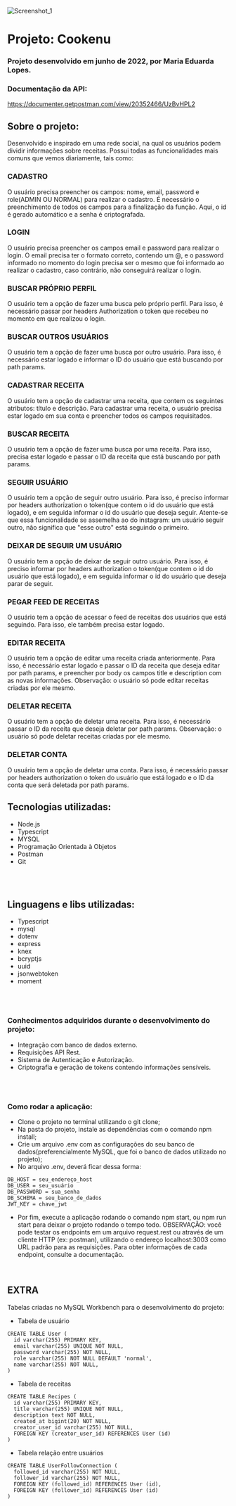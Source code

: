 ![Screenshot_1](https://user-images.githubusercontent.com/45580434/79641791-06e1c100-8170-11ea-8ecf-b6c889805d55.png)
<br>


# Projeto: Cookenu

### Projeto desenvolvido em junho de 2022, por Maria Eduarda Lopes.

### Documentação da API:
https://documenter.getpostman.com/view/20352466/UzBvHPL2
<br>

## Sobre o projeto: 
Desenvolvido e inspirado em uma rede social, na qual os usuários podem dividir informações sobre receitas. Possui todas as funcionalidades mais comuns que vemos diariamente, tais como:

### CADASTRO
O usuário precisa preencher os campos: nome, email, password e role(ADMIN OU NORMAL) para realizar o cadastro. É necessário o preenchimento de todos os campos para a finalização da função. Aqui, o id é gerado automático e a senha é criptografada.

### LOGIN
O usuário precisa preencher os campos email e password para realizar o login. O email precisa ter o formato correto, contendo um @, e o password informado no momento do login precisa ser o mesmo que foi informado ao realizar o cadastro, caso contrário, não conseguirá realizar o login.
<br>
### BUSCAR PRÓPRIO PERFIL
O usuário tem a opção de fazer uma busca pelo próprio perfil. Para isso, é necessário passar por headers Authorization o token que recebeu no momento em que realizou o login.
<br>
### BUSCAR OUTROS USUÁRIOS
O usuário tem a opção de fazer uma busca por outro usuário. Para isso, é necessário estar logado e informar o ID do usuário que está buscando por path params. 
<br>
### CADASTRAR RECEITA
O usuário tem a opção de cadastrar uma receita, que contem os seguintes atributos: título e descrição. Para cadastrar uma receita, o usuário precisa estar logado em sua conta e preencher todos os campos requisitados. 
<br>
### BUSCAR RECEITA
O usuário tem a opção de fazer uma busca por uma receita. Para isso, precisa estar logado e passar o ID da receita que está buscando por path params.
<br>
### SEGUIR USUÁRIO
O usuário tem a opção de seguir outro usuário. Para isso, é preciso informar por headers authorization o token(que contem o id do usuário que está logado), e em seguida informar o id do usuário que deseja seguir. Atente-se que essa funcionalidade se assemelha ao do instagram: um usuário seguir outro, não significa que "esse outro" está seguindo o primeiro.
<br>
### DEIXAR DE SEGUIR UM USUÁRIO
O usuário tem a opção de deixar de seguir outro usuário. Para isso, é preciso informar por headers authorization o token(que contem o id do usuário que está logado), e em seguida informar o id do usuário que deseja parar de seguir. 
<br>
### PEGAR FEED DE RECEITAS
O usuário tem a opção de acessar o feed de receitas dos usuários que está seguindo. Para isso, ele também precisa estar logado. 
<br>
### EDITAR RECEITA
O usuário tem a opção de editar uma receita criada anteriormente. Para isso, é necessário estar logado e passar o ID da receita que deseja editar por path params, e preencher por body os campos title e description com as novas informações. Observação: o usuário só pode editar receitas criadas por ele mesmo.
<br>
### DELETAR RECEITA
O usuário tem a opção de deletar uma receita. Para isso, é necessário passar o ID da receita que deseja deletar por path params. Observação: o usuário só pode deletar receitas criadas por ele mesmo.
### DELETAR CONTA
O usuário tem a opção de deletar uma conta. Para isso, é necessário passar por headers authorization o token do usuário que está logado e o ID da conta que será deletada por path params. 


## Tecnologias utilizadas:
- Node.js
- Typescript
- MYSQL
- Programação Orientada à Objetos
- Postman
- Git
<br>
<br>

## Linguagens e libs utilizadas:
- Typescript
- mysql
- dotenv
- express
- knex
- bcryptjs
- uuid
- jsonwebtoken
- moment
<br>
<br>

### Conhecimentos adquiridos durante o desenvolvimento do projeto:
- Integração com banco de dados externo.
- Requisições API Rest.
- Sistema de Autenticação e Autorização.
- Criptografia e geração de tokens contendo informações sensíveis.
<br>
<br>

### Como rodar a aplicação:
- Clone o projeto no terminal utilizando o git clone;
- Na pasta do projeto, instale as dependências com o comando npm install;
- Crie um arquivo .env com as configurações do seu banco de dados(preferencialmente MySQL, que foi o banco de dados utilizado no projeto);
- No arquivo .env, deverá ficar dessa forma:

```
DB_HOST = seu_endereço_host
DB_USER = seu_usuário
DB_PASSWORD = sua_senha
DB_SCHEMA = seu_banco_de_dados
JWT_KEY = chave_jwt
```
- Por fim, execute a aplicação rodando o comando npm start, ou npm run start para deixar o projeto rodando o tempo todo.
OBSERVAÇÃO: você pode testar os endpoints em um arquivo request.rest ou através de um cliente HTTP (ex: postman), utilizando o endereço localhost:3003 como URL padrão para as requisições. Para obter informações de cada endpoint, consulte a documentação.
<br>

## EXTRA

Tabelas criadas no MySQL Workbench para o desenvolvimento do projeto:

- Tabela de usuário

```
CREATE TABLE User (
  id varchar(255) PRIMARY KEY,
  email varchar(255) UNIQUE NOT NULL,
  password varchar(255) NOT NULL,
  role varchar(255) NOT NULL DEFAULT 'normal',
  name varchar(255) NOT NULL,
)
```

- Tabela de receitas
```
CREATE TABLE Recipes (
  id varchar(255) PRIMARY KEY,
  title varchar(255) UNIQUE NOT NULL,
  description text NOT NULL,
  created_at bigint(20) NOT NULL,
  creator_user_id varchar(255) NOT NULL,
  FOREIGN KEY (creator_user_id) REFERENCES User (id)
)
```

- Tabela relação entre usuários
```
CREATE TABLE UserFollowConnection (
  followed_id varchar(255) NOT NULL,
  follower_id varchar(255) NOT NULL,
  FOREIGN KEY (followed_id) REFERENCES User (id),
  FOREIGN KEY (follower_id) REFERENCES User (id)
)
```